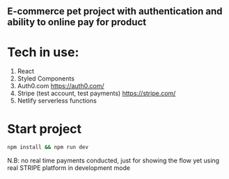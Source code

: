 ## E-commerce pet project with authentication and ability to online pay for product

# Tech in use:

1. React
2. Styled Components
3. Auth0.com
https://auth0.com/
4. Stripe (test account, test payments)
https://stripe.com/
5. Netlify serverless functions

# Start project
```bash
npm install && npm run dev
```

N.B: no real time payments conducted, just for showing the flow yet using real STRIPE platform in development mode


